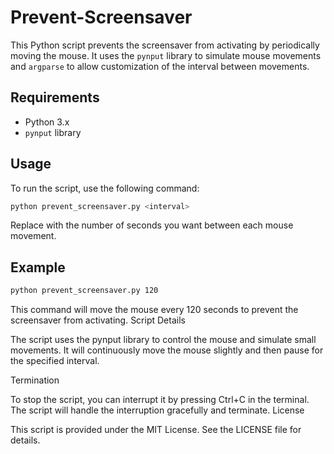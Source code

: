 # Prevent-Screensaver

This Python script prevents the screensaver from activating by periodically moving the mouse. It uses the `pynput` library to simulate mouse movements and `argparse` to allow customization of the interval between movements.

## Requirements
- Python 3.x
- `pynput` library

## Usage

To run the script, use the following command:
```bash
python prevent_screensaver.py <interval>
```
Replace <interval> with the number of seconds you want between each mouse movement.

## Example
```bash
python prevent_screensaver.py 120
```
This command will move the mouse every 120 seconds to prevent the screensaver from activating.
Script Details

The script uses the pynput library to control the mouse and simulate small movements. It will continuously move the mouse slightly and then pause for the specified interval.

Termination

To stop the script, you can interrupt it by pressing Ctrl+C in the terminal. The script will handle the interruption gracefully and terminate.
License

This script is provided under the MIT License. See the LICENSE file for details.
